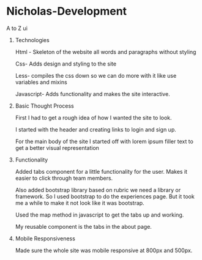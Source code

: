 # Nicholas-Development

A to Z ui

1. Technologies

   Html - Skeleton of the website all words and paragraphs without styling

   Css- Adds design and styling to the site

   Less- compiles the css down so we can do more with it like use variables and mixins

   Javascript- Adds functionality and makes the site interactive.

2. Basic Thought Process

   First I had to get a rough idea of how I wanted the site to look.

   I started with the header and creating links to login and sign up.

   For the main body of the site I started off with lorem ipsum filler text to get a better visual representation

3. Functionality

   Added tabs component for a little functionality for the user. Makes it easier to click through team members.

   Also added bootstrap library based on rubric we need a library or framework.
   So I used bootstrap to do the experiences page. But it took me a while to make it not look like it was bootstrap.

   Used the map method in javascript to get the tabs up and working.

   My reusable component is the tabs in the about page.

4) Mobile Responsiveness

   Made sure the whole site was mobile responsive at 800px and 500px.
